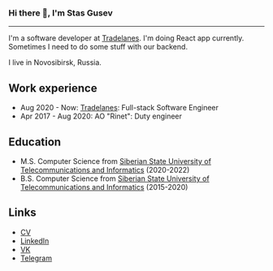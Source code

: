 ### Hi there 👋, I'm Stas Gusev
--------

I'm a software developer at [Tradelanes](https://www.tradelanes.co/). I'm doing React app currently. Sometimes I need to do some stuff with our backend.

I live in Novosibirsk, Russia.

## Work experience
- Aug 2020 - Now: [Tradelanes](https://www.tradelanes.co/): Full-stack Software Engineer
- Apr 2017 - Aug 2020: AO "Rinet": Duty engineer

## Education
- M.S. Computer Science from [Siberian State University of Telecommunications and Informatics](https://sibsutis.ru/) (2020-2022)
- B.S. Computer Science from [Siberian State University of Telecommunications and Informatics](https://sibsutis.ru/) (2015-2020)

## Links
- [CV](https://novosibirsk.hh.ru/applicant/resumes/view?resume=f3bfd0b8ff055d46f50039ed1f50775861394d)
- [LinkedIn](https://linkedin.com/in/stanislav-gusev-711968253)
- [VK](https://vk.com/shu512)
- [Telegram](https://t.me/shu512)
